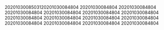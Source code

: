 2020103008503120201030084804
20201030084804
20201030084804
20201030084804
20201030084804
20201030084804
20201030084804
20201030084804
20201030084804
20201030084804
20201030084804
20201030084804
20201030084804
20201030084804
20201030084804
